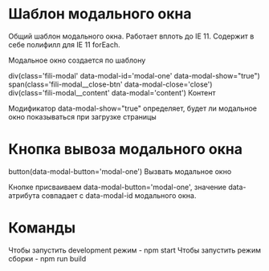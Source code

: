 # Шаблон модального окна
Общий шаблон модального окна. Работает вплоть до IE 11.
Содержит в себе полифилл для IE 11 forEach.

Модальное окно создается по шаблону

div(class='fili-modal' data-modal-id='modal-one' data-modal-show="true")
      span(class='fili-modal__close-btn' data-modal-close='close')
      div(class='fili-modal__content' data-modal='content') Контент
      
Модификатор data-modal-show="true" определяет, будет ли модальное окно показываться при загрузке страницы

# Кнопка вывоза модального окна
button(data-modal-button='modal-one') Вызвать модальное окно

Кнопке присваиваем data-modal-button='modal-one', значение data-атрибута совпадает с data-modal-id модального окна.

# Команды
Чтобы запустить development режим - npm start
Чтобы запустить режим сборки - npm run build
